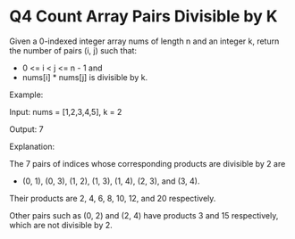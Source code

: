 # Q4 Count Array Pairs Divisible by K

Given a 0-indexed integer array nums of length n and an integer k, return the number of pairs (i, j) such that:

- 0 <= i < j <= n - 1 and
- nums[i] * nums[j] is divisible by k.

Example:

Input: nums = [1,2,3,4,5], k = 2

Output: 7

Explanation: 

The 7 pairs of indices whose corresponding products are divisible by 2 are
- (0, 1), (0, 3), (1, 2), (1, 3), (1, 4), (2, 3), and (3, 4).

Their products are 2, 4, 6, 8, 10, 12, and 20 respectively.

Other pairs such as (0, 2) and (2, 4) have products 3 and 15 respectively, which are not divisible by 2.  
